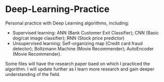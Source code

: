 # Deep-Learning-Practice
Personal practice with Deep Learning algorithms, including: 

- Supervised learning: ANN (Bank Customer Exit Classifier); CNN (Basic dog/cat image classifier); RNN (Stock price predictor)
- Unsupervised learning: Self-organizing map (Credit card fraud detector); Boltzmann Machine (Movie Recommender); AutoEncoder (Movie Recommender). 

Some files will have the research paper baed on which I practiced the algorithm. I will update further as I learn more research and gain deeper understanding of the field. 
